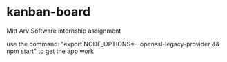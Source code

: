 # kanban-board
Mitt Arv Software internship assignment

use the command: 
"export NODE_OPTIONS=--openssl-legacy-provider && npm start"
to get the app work

